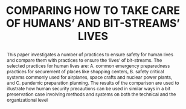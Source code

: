 ---
abstract: "This paper investigates a number of practices to ensure safety for human
  lives and compare them with practices to ensure the ‘lives’ of bit-streams. The
  selected practices for human lives are: A. common emergency preparedness practices
  for securement of places like shopping centers, B. safety critical systems commonly
  used for airplanes, space crafts and nuclear power plants, and C. pandemic preparation
  planning. \nThe results of the comparison are used to illustrate how human security
  precautions can be used in similar ways in a bit preservation case involving methods
  and systems on both the technical and the organizational level"
creators:
- Zierau, Eld
date: null
document_url: https://services.phaidra.univie.ac.at/api/object/o:1424889/download
grand_parent: iPRES
institutions:
- Royal Danish Library
keywords:
- bit preservation
- safety critical systems
- safety procedures
- pandemics
- risk management
landing_page_url: https://phaidra.univie.ac.at/o:1424889
language: eng
layout: publication
license: CC BY 4.0 International
notes_url: null
parent: iPRES 2021
presentation_url: null
publication_type: paper
size: 609585
source_name: iPRES
title: COMPARING HOW TO TAKE CARE OF HUMANS’ AND BIT-STREAMS’ LIVES
year: 2021
---